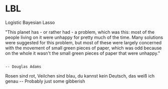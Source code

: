 # LBL
Logistic Bayesian Lasso

"This planet has - or rather had - a problem, which was this: most of the people living on it were unhappy for 
pretty much of the time. Many solutions were suggested for this problem, but most of these were largely concerned 
with the movement of small green pieces of paper, which was odd because on the whole it wasn't the small green pieces
of  paper that were unhappy."

                                                                                                -- Douglas Adams
                                                                                                  
 Rosen sind rot, Veilchen sind blau, du kannst kein Deutsch, das weiß ich genau
                                                                                         -- Probably just some gibberish

                                                     

